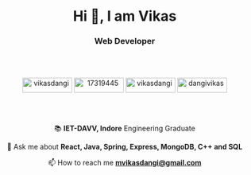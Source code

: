 <h1 align="center">Hi 👋, I am Vikas</h1>
<h3 align="center">Web Developer</h3>

<div>&nbsp;</div>
<div>&nbsp;</div>

<p align="center">
<a href="https://linkedin.com/in/vikasdangi" target="blank"><img align="center" src="https://img.shields.io/badge/LinkedIn-0077B5?style=for-the-badge&logo=linkedin&logoColor=white" alt="vikasdangi" height="30" width="100" /></a>
<a href="https://stackoverflow.com/users/17319445" target="blank"><img align="center" src="https://img.shields.io/badge/Stack_Overflow-FE7A16?style=for-the-badge&logo=stack-overflow&logoColor=white" alt="17319445" height="30" width="100" /></a>
<a href="https://www.codechef.com/users/vikasdangi" target="blank"><img align="center" src="https://img.shields.io/badge/Codechef-%23B92B27.svg?&style=for-the-badge&logo=Codechef&logoColor=white" alt="vikasdangi" height="30" width="100" /></a>
<a href="https://www.leetcode.com/dangivikas" target="blank"><img align="center" src="https://img.shields.io/badge/-LeetCode-FFA116?style=for-the-badge&logo=LeetCode&logoColor=black" alt="dangivikas" height="30" width="100" /></a>
</p>

<div>&nbsp;</div>
<div>&nbsp;</div>

<div align="center">
  
📚 **IET-DAVV, Indore** Engineering Graduate

💬 Ask me about **React, Java, Spring, Express, MongoDB, C++ and SQL**

📫 How to reach me **mvikasdangi@gmail.com**
 </div> 
 

<div>&nbsp;</div>

<!---
dangi-vikas/dangi-vikas is a ✨ special ✨ repository because its `README.md` (this file) appears on your GitHub profile.
You can click the Preview link to take a look at your changes.
--->
